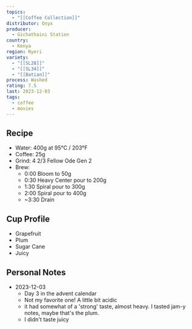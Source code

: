 ```yaml
---
topics:
  - "[[Coffee Collection]]"
distributor: Onyx
producer:
  - Gichathaini Station
country:
  - Kenya
region: Nyeri
variety:
  - "[[SL28]]"
  - "[[SL34]]"
  - "[[Batian]]"
process: Washed
rating: 7.5
last: 2023-12-03
tags:
  - coffee
  - movies
---
```

## Recipe

- Water: 400g at 95°C / 203°F
- Coffee: 25g
- Grind: 4 2/3 Fellow Ode Gen 2
- Brew:
	- 0:00 Bloom to 50g
	- 0:30 Heavy Center pour to 200g
	- 1:30 Spiral pour to 300g
	- 2:00 Spiral pour to 400g
	- ~3:30 Drain

## Cup Profile

- Grapefruit
- Plum
- Sugar Cane
- Juicy

## Personal Notes

- 2023-12-03
	- Day 3 in the advent calendar
	- Not my favorite one! A little bit acidic
	- it had somewhat of a 'strong' taste, almost heavy. I tasted jam-y notes, maybe that's the plum.
	- I didn't taste juicy